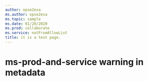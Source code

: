 ```yaml
---
author: opse2esa
ms.author: opse2esa
ms.topic: sample
ms.date: 01/20/2020
ms.prod: collaborate 
ms.service: notFromAllowList
title: it is a test page.
---
```


# ms-prod-and-service warning in metadata
